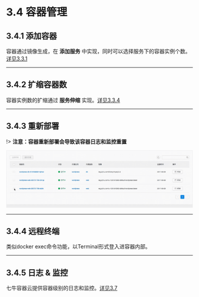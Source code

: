 # 3.4 容器管理

## 3.4.1 添加容器

容器通过镜像生成，在 **添加服务** 中实现，同时可以选择服务下的容器实例个数。[详见3.3.1](/user-guide/service?id=_331-%e6%b7%bb%e5%8a%a0%e6%9c%8d%e5%8a%a1)

***
## 3.4.2 扩缩容器数

容器实例数的扩缩通过 **服务伸缩** 实现。[详见3.3.4](/user-guide/service?id=span-idjump4334-%e6%9c%8d%e5%8a%a1%e4%bc%b8%e7%bc%a9)

***
## 3.4.3 重新部署

!> **注意：容器重新部署会导致该容器日志和监控重置**

![重新部署](_figures/user-guide/container-redeploy.gif)

***
## 3.4.4 远程终端

类似docker exec命令功能，以Terminal形式登入进容器内部。

***
## 3.4.5 日志 & 监控

七牛容器云提供容器级别的日志和监控。[详见3.7](user-guide/log-and-monitor.md)

